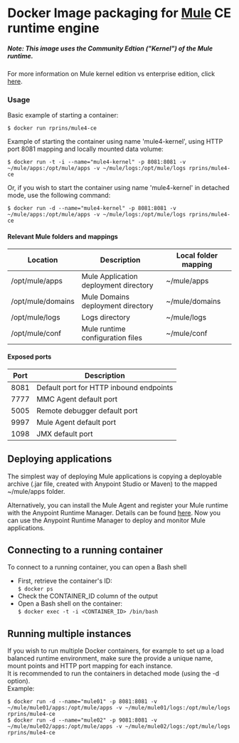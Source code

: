 
# Docker Image packaging for [Mule](https://www.mulesoft.com/platform/mule) CE runtime engine

##### Note: This image uses the Community Edtion ("Kernel") of the Mule runtime.
For more information on Mule kernel edition vs enterprise edition, click [here](https://www.mulesoft.com/platform/soa/mule-esb-enterprise).


### Usage
Basic example of starting a container:
```
$ docker run rprins/mule4-ce
```

Example of starting the container using name 'mule4-kernel', using HTTP port 8081 mapping and locally mounted data volume:  
```
$ docker run -t -i --name="mule4-kernel" -p 8081:8081 -v ~/mule/apps:/opt/mule/apps -v ~/mule/logs:/opt/mule/logs rprins/mule4-ce
```

Or, if you wish to start the container using name 'mule4-kernel' in detached mode, use the following command:   
```
$ docker run -d --name="mule4-kernel" -p 8081:8081 -v ~/mule/apps:/opt/mule/apps -v ~/mule/logs:/opt/mule/logs rprins/mule4-ce
```


#### Relevant Mule folders and mappings
| Location          | Description                            | Local folder mapping |
|------------------ |----------------------------------------|----------------------|
|/opt/mule/apps     | Mule Application deployment directory  | ~/mule/apps          |
|/opt/mule/domains  | Mule Domains deployment directory      | ~/mule/domains       |
|/opt/mule/logs     | Logs directory                         | ~/mule/logs          |
|/opt/mule/conf     | Mule runtime configuration files       | ~/mule/conf          |


#### Exposed ports
| Port | Description                                                    |
|----- |----------------------------------------------------------------|
| 8081 | Default port for HTTP inbound endpoints                        |
| 7777 | MMC Agent default port                                         |
| 5005 | Remote debugger default port                                   |
| 9997 | Mule Agent default port                                        |
| 1098 | JMX default port                                               |


## Deploying applications
The simplest way of deploying Mule applications is copying a deployable archive (.jar file, created with Anypoint Studio or Maven) to the mapped ~/mule/apps folder.

Alternatively, you can install the Mule Agent and register your Mule runtime with the Anypoint Runtime Manager. Details can be found [here](https://docs.mulesoft.com/runtime-manager/managing-servers#add-a-server). Now you can use the Anypoint Runtime Manager to deploy and monitor Mule applications.


## Connecting to a running container
To connect to a running container, you can open a Bash shell
* First, retrieve the container's ID:  
`$ docker ps`
* Check the CONTAINER_ID column of the output
* Open a Bash shell on the container:  
`$ docker exec -t -i <CONTAINER_ID> /bin/bash`



## Running multiple instances
If you wish to run multiple Docker containers, for example to set up a load balanced runtime environment, make sure the provide a unique name, mount points and HTTP port mapping for each instance.  
It is recommended to run the containers in detached mode (using the -d option).  
Example:

```
$ docker run -d --name="mule01" -p 8081:8081 -v ~/mule/mule01/apps:/opt/mule/apps -v ~/mule/mule01/logs:/opt/mule/logs rprins/mule4-ce
$ docker run -d --name="mule02" -p 9081:8081 -v ~/mule/mule02/apps:/opt/mule/apps -v ~/mule/mule02/logs:/opt/mule/logs rprins/mule4-ce
```
